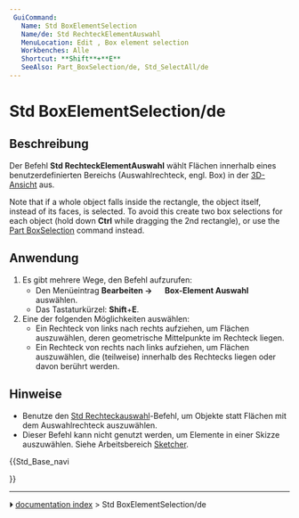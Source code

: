 ```yaml
---
 GuiCommand:
   Name: Std BoxElementSelection
   Name/de: Std RechteckElementAuswahl
   MenuLocation: Edit , Box element selection
   Workbenches: Alle
   Shortcut: **Shift**+**E**
   SeeAlso: Part_BoxSelection/de, Std_SelectAll/de
---
```


# Std BoxElementSelection/de



## Beschreibung

Der Befehl **Std RechteckElementAuswahl** wählt Flächen innerhalb eines benutzerdefinierten Bereichs (Auswahlrechteck, engl. Box) in der [3D-Ansicht](3D_view/de.md) aus.

Note that if a whole object falls inside the rectangle, the object itself, instead of its faces, is selected. To avoid this create two box selections for each object (hold down **Ctrl** while dragging the 2nd rectangle), or use the [Part BoxSelection](Part_BoxSelection.md) command instead.



## Anwendung

1.  Es gibt mehrere Wege, den Befehl aufzurufen:
    -   Den Menüeintrag **Bearbeiten → <img src="images/Std_BoxElementSelection.svg" width=16px> Box-Element Auswahl** auswählen.
    -   Das Tastaturkürzel: **Shift**+**E**.
2.  Eine der folgenden Möglichkeiten auswählen:
    -   Ein Rechteck von links nach rechts aufziehen, um Flächen auszuwählen, deren geometrische Mittelpunkte im Rechteck liegen.
    -   Ein Rechteck von rechts nach links aufziehen, um Flächen auszuwählen, die (teilweise) innerhalb des Rechtecks liegen oder davon berührt werden.



## Hinweise

-   Benutze den [Std Rechteckauswahl](Std_BoxSelection/de.md)-Befehl, um Objekte statt Flächen mit dem Auswahlrechteck auszuwählen.
-   Dieser Befehl kann nicht genutzt werden, um Elemente in einer Skizze auszuwählen. Siehe Arbeitsbereich [Sketcher](Sketcher_Workbench/de#Auswahlmethoden.md).





{{Std_Base_navi

}}



---
⏵ [documentation index](../README.md) > Std BoxElementSelection/de
